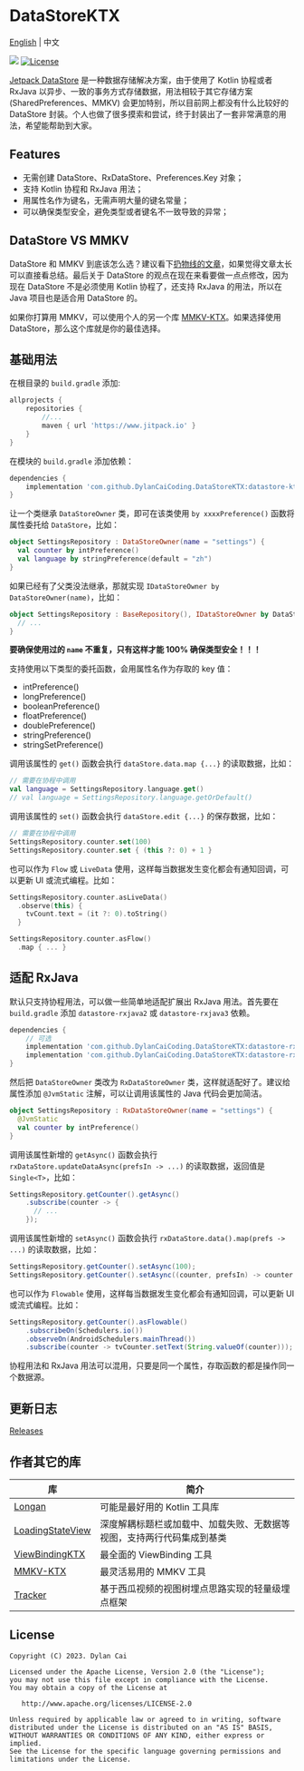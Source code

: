 # DataStoreKTX

[English](README.md) | 中文

[![](https://www.jitpack.io/v/DylanCaiCoding/DataStoreKTX.svg)](https://www.jitpack.io/#DylanCaiCoding/DataStoreKTX-KTX)
[![License](https://img.shields.io/badge/License-Apache--2.0-blue.svg)](https://github.com/DylanCaiCoding/DataStoreKTX/blob/master/LICENSE)

[Jetpack DataStore](https://developer.android.com/topic/libraries/architecture/datastore) 是一种数据存储解决方案，由于使用了 Kotlin 协程或者 RxJava 以异步、一致的事务方式存储数据，用法相较于其它存储方案 (SharedPreferences、MMKV) 会更加特别，所以目前网上都没有什么比较好的 DataStore 封装。个人也做了很多摸索和尝试，终于封装出了一套非常满意的用法，希望能帮助到大家。

## Features

- 无需创建 DataStore、RxDataStore、Preferences.Key 对象；
- 支持 Kotlin 协程和 RxJava 用法；
- 用属性名作为键名，无需声明大量的键名常量；
- 可以确保类型安全，避免类型或者键名不一致导致的异常；

## DataStore VS MMKV

DataStore 和 MMKV 到底该怎么选？建议看下[扔物线的文章](https://juejin.cn/post/7112268981163016229)，如果觉得文章太长可以直接看总结。最后关于 DataStore 的观点在现在来看要做一点点修改，因为现在 DataStore 不是必须使用 Kotlin 协程了，还支持 RxJava 的用法，所以在 Java 项目也是适合用 DataStore 的。

如果你打算用 MMKV，可以使用个人的另一个库 [MMKV-KTX](https://github.com/DylanCaiCoding/MMKV-KTX)。如果选择使用 DataStore，那么这个库就是你的最佳选择。

## 基础用法

在根目录的 `build.gradle` 添加:

```groovy
allprojects {
    repositories {
        //...
        maven { url 'https://www.jitpack.io' }
    }
}
```

在模块的 `build.gradle` 添加依赖：

```groovy
dependencies {
    implementation 'com.github.DylanCaiCoding.DataStoreKTX:datastore-ktx:1.0.0'
}
```

让一个类继承 `DataStoreOwner` 类，即可在该类使用 `by xxxxPreference()` 函数将属性委托给 `DataStore`，比如：

```kotlin
object SettingsRepository : DataStoreOwner(name = "settings") {
  val counter by intPreference()
  val language by stringPreference(default = "zh")
}
```

如果已经有了父类没法继承，那就实现 `IDataStoreOwner by DataStoreOwner(name)`，比如：

```kotlin
object SettingsRepository : BaseRepository(), IDataStoreOwner by DataStoreOwner(name = "settings") {
  // ...
}
```

**要确保使用过的 `name` 不重复，只有这样才能 100% 确保类型安全！！！**

支持使用以下类型的委托函数，会用属性名作为存取的 key 值：

- intPreference()
- longPreference()
- booleanPreference()
- floatPreference()
- doublePreference()
- stringPreference()
- stringSetPreference()

调用该属性的 `get()` 函数会执行 `dataStore.data.map {...}` 的读取数据，比如：

```kotlin
// 需要在协程中调用
val language = SettingsRepository.language.get()
// val language = SettingsRepository.language.getOrDefault()
```

调用该属性的 `set()` 函数会执行 `dataStore.edit {...}` 的保存数据，比如：

```kotlin
// 需要在协程中调用
SettingsRepository.counter.set(100)
SettingsRepository.counter.set { (this ?: 0) + 1 }
```

也可以作为 `Flow` 或 `LiveData` 使用，这样每当数据发生变化都会有通知回调，可以更新 UI 或流式编程。比如：

```kotlin
SettingsRepository.counter.asLiveData()
  .observe(this) {
    tvCount.text = (it ?: 0).toString()
  }
```

```kotlin
SettingsRepository.counter.asFlow()
  .map { ... }
```

## 适配 RxJava

默认只支持协程用法，可以做一些简单地适配扩展出 RxJava 用法。首先要在 `build.gradle` 添加 `datastore-rxjava2` 或 `datastore-rxjava3` 依赖。

```groovy
dependencies {
    // 可选
    implementation 'com.github.DylanCaiCoding.DataStoreKTX:datastore-rxjava2:1.0.0'
    implementation 'com.github.DylanCaiCoding.DataStoreKTX:datastore-rxjava3:1.0.0'
}
```

然后把 `DataStoreOwner` 类改为 `RxDataStoreOwner` 类，这样就适配好了。建议给属性添加 `@JvmStatic` 注解，可以让调用该属性的 Java 代码会更加简洁。

```kotlin
object SettingsRepository : RxDataStoreOwner(name = "settings") {
  @JvmStatic
  val counter by intPreference()
}
```

调用该属性新增的 `getAsync()` 函数会执行 `rxDataStore.updateDataAsync(prefsIn -> ...)` 的读取数据，返回值是 `Single<T>`，比如：

```java
SettingsRepository.getCounter().getAsync()
    .subscribe(counter -> {
      // ...
    });
```

调用该属性新增的  `setAsync()` 函数会执行 `rxDataStore.data().map(prefs -> ...)` 的读取数据，比如：

```java
SettingsRepository.getCounter().setAsync(100);
SettingsRepository.getCounter().setAsync((counter, prefsIn) -> counter + 1);
```

也可以作为 `Flowable` 使用，这样每当数据发生变化都会有通知回调，可以更新 UI 或流式编程。比如：

```java
SettingsRepository.getCounter().asFlowable()
    .subscribeOn(Schedulers.io())
    .observeOn(AndroidSchedulers.mainThread())
    .subscribe(counter -> tvCounter.setText(String.valueOf(counter)));
```

协程用法和 RxJava 用法可以混用，只要是同一个属性，存取函数的都是操作同一个数据源。

## 更新日志

[Releases](https://github.com/DylanCaiCoding/DataStoreKTX/releases)

## 作者其它的库

| 库                                                           | 简介                                  |
| ------------------------------------------------------------ |-------------------------------------|
| [Longan](https://github.com/DylanCaiCoding/Longan)           | 可能是最好用的 Kotlin 工具库                  |
| [LoadingStateView](https://github.com/DylanCaiCoding/LoadingStateView) | 深度解耦标题栏或加载中、加载失败、无数据等视图，支持两行代码集成到基类 |
| [ViewBindingKTX](https://github.com/DylanCaiCoding/ViewBindingKTX) | 最全面的 ViewBinding 工具                 |
| [MMKV-KTX](https://github.com/DylanCaiCoding/MMKV-KTX)       | 最灵活易用的 MMKV 工具                      |
| [Tracker](https://github.com/DylanCaiCoding/Tracker)         | 基于西瓜视频的视图树埋点思路实现的轻量级埋点框架            |

## License

```
Copyright (C) 2023. Dylan Cai

Licensed under the Apache License, Version 2.0 (the "License");
you may not use this file except in compliance with the License.
You may obtain a copy of the License at

   http://www.apache.org/licenses/LICENSE-2.0

Unless required by applicable law or agreed to in writing, software
distributed under the License is distributed on an "AS IS" BASIS,
WITHOUT WARRANTIES OR CONDITIONS OF ANY KIND, either express or implied.
See the License for the specific language governing permissions and
limitations under the License.
```
